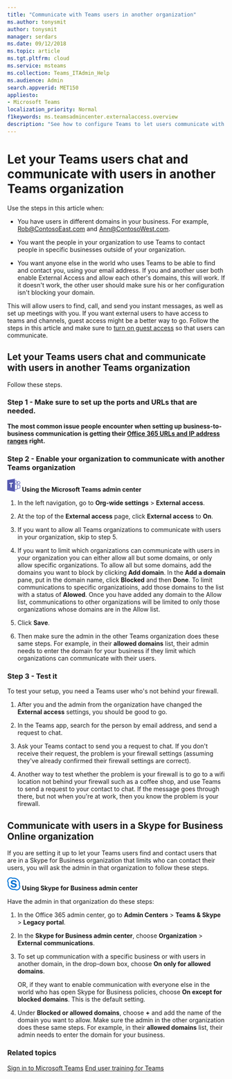 ```yaml
---
title: "Communicate with Teams users in another organization"
ms.author: tonysmit
author: tonysmit
manager: serdars
ms.date: 09/12/2018
ms.topic: article
ms.tgt.pltfrm: cloud
ms.service: msteams
ms.collection: Teams_ITAdmin_Help
ms.audience: Admin
search.appverid: MET150
appliesto:
- Microsoft Teams
localization_priority: Normal
f1keywords: ms.teamsadmincenter.externalaccess.overview
description: "See how to configure Teams to let users communicate with users in another organization."
---
```


# Let your Teams users chat and communicate with users in another Teams organization

Use the steps in this article when:
  
- You have users in different domains in your business. For example, Rob@ContosoEast.com and Ann@ContosoWest.com.
    
- You want the people in your organization to use Teams to contact people in specific businesses outside of your organization.
    
- You want anyone else in the world who uses Teams to be able to find and contact you, using your email address. If you and another user both enable External Access and allow each other's domains, this will work. If it doesn't work, the other user should make sure his or her configuration isn't blocking your domain.

This will allow users to find, call, and send you instant messages, as well as set up meetings with you. If you want external users to have access to teams and channels, guest access might be a better way to go. Follow the steps in this article and make sure to [turn on guest access](set-up-guests.md) so that users can communicate.

## Let your Teams users chat and communicate with users in another Teams organization

Follow these steps.

### Step 1 - Make sure to set up the ports and URLs that are needed.

**The most common issue people encounter when setting up business-to-business communication is getting their [Office 365 URLs and IP address ranges](https://docs.microsoft.com/microsoftteams/office-365-urls-ip-address-ranges) right.**

### Step 2 - Enable your organization to communicate with another Teams organization

![teams-logo-30x30.png](media/teams-logo-30x30.png) **Using the Microsoft Teams admin center**

   1. In the left navigation, go to **Org-wide settings** > **External access**. 

   2. At the top of the **External access** page, click **External access** to **On**. 

   3. If you want to allow all Teams organizations to communicate with users in your organization, skip to step 5. 
   
   4. If you want to limit which organizations can communicate with users in your organization you can either allow all but some domains, or only allow specific organizations. To allow all but some domains, add the domains you want to block by clicking **Add domain**. In the **Add a domain** pane, put in the domain name, click **Blocked** and then **Done**. To limit communications to specific organizatioins, add those domains to the list with a status of **Alowed**. Once you have added any domain to the Allow list, communications to other organizations will be limited to only those organizations whose domains are in the Allow list. 
   
   5. Click **Save**. 

   6. Then make sure the admin in the other Teams  organization does these same steps. For example, in their **allowed domains** list, their admin needs to enter the domain for your business if they limit which organizations can communicate with their users. 

### Step 3 - Test it
To test your setup, you need a Teams user who's not behind your firewall.
  
   1. After you and the admin from the organization have changed the **External access** settings, you should be good to go.
    
   2. In the Teams app, search for the person by email address, and send a request to chat.
    
   3. Ask your Teams contact to send you a request to chat. If you don't receive their request, the problem is your firewall settings (assuming they've already confirmed their firewall settings are correct).
    
   4. Another way to test whether the problem is your firewall is to go to a wifi location not behind your firewall such as a coffee shop, and use Teams to send a request to your contact to chat. If the message goes through there, but not when you're at work, then you know the problem is your firewall.

## Communicate with users in a Skype for Business Online organization

If you are setting it up to let your Teams users find and contact users that are in a Skype for Business organization that limits who can contact their users, you will ask the admin in that organization to follow these steps.

![sfb-logo-30x30.png](media/sfb-logo-30x30.png) **Using Skype for Business admin center** 

Have the admin in that organization do these steps:
    
1. In the Office 365 admin center, go to **Admin Centers** > **Teams & Skype** > **Legacy portal**.
  
2. In the **Skype for Business admin center**, choose **Organization** > **External communications**.
    
3. To set up communication with a specific business or with users in another domain, in the drop-down box, choose **On only for allowed domains**.
    
    OR, if they want to enable communication with everyone else in the world who has open Skype for Business policies, choose **On except for blocked domains**. This is the default setting.
    
4. Under **Blocked or allowed domains**, choose **+** and add the name of the domain you want to allow. Make sure the admin in the other organization does these same steps. For example, in their **allowed domains** list, their admin needs to enter the domain for your business.
    
### Related topics

[Sign in to Microsoft Teams](sign-in-teams.md)
[End user training for Teams](enduser-training.md)

